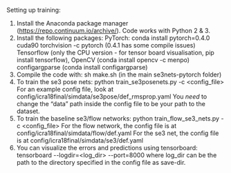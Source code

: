 Setting up training:
1) Install the Anaconda package manager (https://repo.continuum.io/archive/). Code works with Python 2 & 3.
2) Install the following packages:
     PyTorch: conda install pytorch=0.4.0 cuda90 torchvision -c pytorch (0.4.1 has some compile issues) 
     Tensorflow (only the CPU version - for tensor board visualisation, pip install tensorflow),
     OpenCV (conda install opencv -c menpo)
     configargparse (conda install configargparse)
3) Compile the code with: sh make.sh (in the main se3nets-pytorch folder)
4) To train the se3 pose nets: python train_se3posenets.py -c <config_file>
     For an example config file, look at config/icra18final/simdata/se3pose/def_rmsprop.yaml
     You *need* to change the “data” path inside the config file to be your path to the dataset.
5) To train the baseline se3/flow networks: python train_flow_se3_nets.py -c <config_file>
     For the flow network, the config file is at config/icra18final/simdata/flow/def.yaml
     For the se3 net, the config file is at config/icra18final/simdata/se3/def.yaml
6) You can visualize the errors and predictions using tensorboard:
     tensorboard --logdir=<log_dir> --port=8000
   where log_dir can be the path to the directory specified in the config file as save-dir.
